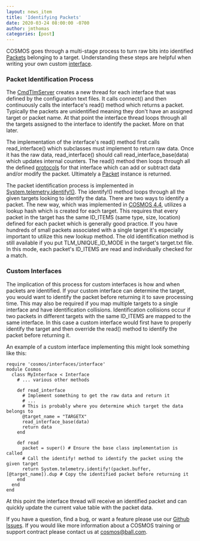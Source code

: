 ```yaml
---
layout: news_item
title: 'Identifying Packets'
date: 2020-03-24 08:00:00 -0700
author: jmthomas
categories: [post]
---
```

COSMOS goes through a multi-stage process to turn raw bits into identified [Packets](/docs/packet_class/) belonging to a target. Understanding these steps are helpful when writing your own custom [interface](/docs/interfaces/).

### Packet Identification Process
The [CmdTlmServer](/docs/tools/#command-and-telemetry-server) creates a new thread for each interface that was defined by the configuration text files. It calls connect() and then continuously calls the interface's read() method which returns a packet. Typically the packets are unidentified meaning they don't have an assigned target or packet name. At that point the interface thread loops through all the targets assigned to the interface to identify the packet. More on that later.

The implementation of the interface's read() method first calls read_interface() which subclasses must implement to return raw data. Once it has the raw data, read_interface() should call read_interface_base(data) which updates internal counters. The read() method then loops through all the defined [protocols](/docs/protocols/) for that interface which can add or subtract data and/or modify the packet. Ultimately a [Packet](/docs/packet_class/) instance is returned.

The packet identification process is implemented in [System.telemetry.identify!()](https://github.com/BallAerospace/COSMOS/blob/master/lib/cosmos/packets/telemetry.rb#L252). The identify!() method loops through all the given targets looking to identify the data. There are two ways to identify a packet. The new way, which was implemented in [COSMOS 4.4](/news/2019/06/28/cosmos-4-4-0-released/), utilizes a lookup hash which is created for each target. This requires that every packet in the target has the same ID_ITEMS (same type, size, location) defined for each packet which is generally good practice. If you have hundreds of small packets associated with a single target it's especially important to utilize this new lookup method. The old identification method is still available if you put TLM_UNIQUE_ID_MODE in the target's target.txt file. In this mode, each packet's ID_ITEMS are read and individually checked for a match.

### Custom Interfaces
The implication of this process for custom interfaces is how and when packets are identified. If your custom interface can determine the target, you would want to identify the packet before returning it to save processing time. This may also be required if you map multiple targets to a single interface and have identification collisions. Identification collisions occur if two packets in different targets with the same ID_ITEMS are mapped to the same interface. In this case a custom interface would first have to properly identify the target and then override the read() method to identify the packet before returning it.

An example of a custom interface implementing this might look something like this:
```
require 'cosmos/interfaces/interface'
module Cosmos
  class MyInterface < Interface
    # ... various other methods

    def read_interface
      # Implement something to get the raw data and return it
      # ...
      # This is probably where you determine which target the data belongs to
      @target_name = "TARGETX"
      read_interface_base(data)
      return data 
    end

    def read
      packet = super() # Ensure the base class implementation is called
      # Call the identify! method to identify the packet using the given target
      return System.telemetry.identify!(packet.buffer, [@target_name]).dup # Copy the identified packet before returning it
    end
  end
end
```

At this point the interface thread will receive an identified packet and can quickly update the current value table with the packet data.

If you have a question, find a bug, or want a feature please use our [Github Issues](https://github.com/BallAerospace/COSMOS/issues). If you would like more information about a COSMOS training or support contract please contact us at <cosmos@ball.com>.
